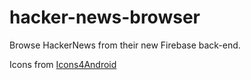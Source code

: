 # hacker-news-browser
Browse HackerNews from their new Firebase back-end.

Icons from [Icons4Android](http://www.icons4android.com)